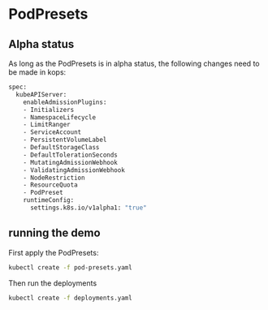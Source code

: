 # PodPresets

## Alpha status

As long as the PodPresets is in alpha status, the following changes need to be made in kops:

```bash
spec:
  kubeAPIServer:
    enableAdmissionPlugins:
    - Initializers
    - NamespaceLifecycle
    - LimitRanger
    - ServiceAccount
    - PersistentVolumeLabel
    - DefaultStorageClass
    - DefaultTolerationSeconds
    - MutatingAdmissionWebhook
    - ValidatingAdmissionWebhook
    - NodeRestriction
    - ResourceQuota
    - PodPreset
    runtimeConfig:
      settings.k8s.io/v1alpha1: "true"

```

## running the demo

First apply the PodPresets:

```bash
kubectl create -f pod-presets.yaml
```

Then run the deployments

```bash
kubectl create -f deployments.yaml
```
